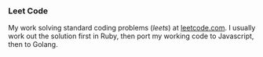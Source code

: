 ### Leet Code ###

My work solving standard coding problems (_leets_) at [leetcode.com](https://leetcode.com/u/gbd2025/). I usually work out the solution first in Ruby, then port my working code to Javascript, then to Golang.